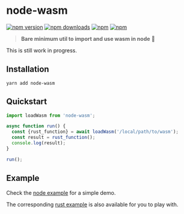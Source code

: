 # node-wasm

[![npm version](https://img.shields.io/npm/v/node-wasm.svg?style=flat-square)](https://www.npmjs.com/package/node-wasm) [![npm downloads](https://img.shields.io/npm/dm/node-wasm.svg?style=flat-square)](https://www.npmjs.com/package/node-wasm) [![npm](https://img.shields.io/npm/dt/node-wasm.svg?style=flat-square)](https://www.npmjs.com/package/node-wasm) [![npm](https://img.shields.io/npm/l/node-wasm.svg?style=flat-square)](https://www.npmjs.com/package/node-wasm)

> **Bare minimum util to import and use wasm in node** :speedboat:

This is still work in progress.

## Installation

```
yarn add node-wasm
```

## Quickstart

```javascript
import loadWasm from 'node-wasm';

async function run() {
  const {rust_function} = await loadWasm('/local/path/to/wasm');
  const result = rust_function();
  console.log(result);
}

run();
```

## Example
Check the [node example](https://github.com/yusinto/node-wasm/tree/master/example/node) for a 
simple demo.

The corresponding [rust example](https://github.com/yusinto/node-wasm/tree/master/example/rust) is
also available for you to play with.